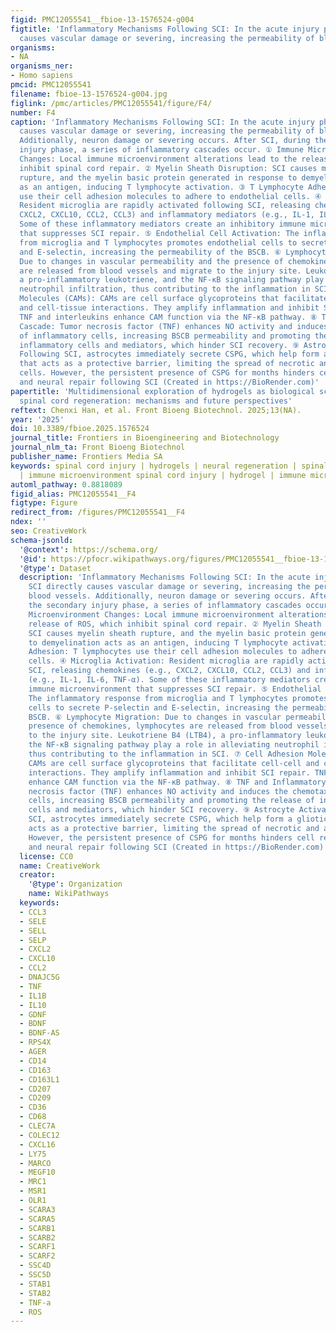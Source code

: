 ```yaml
---
figid: PMC12055541__fbioe-13-1576524-g004
figtitle: 'Inflammatory Mechanisms Following SCI: In the acute injury phase: SCI directly
  causes vascular damage or severing, increasing the permeability of blood vessels'
organisms:
- NA
organisms_ner:
- Homo sapiens
pmcid: PMC12055541
filename: fbioe-13-1576524-g004.jpg
figlink: /pmc/articles/PMC12055541/figure/F4/
number: F4
caption: 'Inflammatory Mechanisms Following SCI: In the acute injury phase: SCI directly
  causes vascular damage or severing, increasing the permeability of blood vessels.
  Additionally, neuron damage or severing occurs. After SCI, during the secondary
  injury phase, a series of inflammatory cascades occur. ① Immune Microenvironment
  Changes: Local immune microenvironment alterations lead to the release of ROS, which
  inhibit spinal cord repair. ② Myelin Sheath Disruption: SCI causes myelin sheath
  rupture, and the myelin basic protein generated in response to demyelination acts
  as an antigen, inducing T lymphocyte activation. ③ T Lymphocyte Adhesion: T lymphocytes
  use their cell adhesion molecules to adhere to endothelial cells. ④ Microglia Activation:
  Resident microglia are rapidly activated following SCI, releasing chemokines (e.g.,
  CXCL2, CXCL10, CCL2, CCL3) and inflammatory mediators (e.g., IL-1, IL-6, TNF-α).
  Some of these inflammatory mediators create an inhibitory immune microenvironment
  that suppresses SCI repair. ⑤ Endothelial Cell Activation: The inflammatory response
  from microglia and T lymphocytes promotes endothelial cells to secrete P-selectin
  and E-selectin, increasing the permeability of the BSCB. ⑥ Lymphocyte Migration:
  Due to changes in vascular permeability and the presence of chemokines, lymphocytes
  are released from blood vessels and migrate to the injury site. Leukotriene B4 (LTB4),
  a pro-inflammatory leukotriene, and the NF-κB signaling pathway play a role in alleviating
  neutrophil infiltration, thus contributing to the inflammation in SCI. ⑦ Cell Adhesion
  Molecules (CAMs): CAMs are cell surface glycoproteins that facilitate cell-cell
  and cell-tissue interactions. They amplify inflammation and inhibit SCI repair.
  TNF and interleukins enhance CAM function via the NF-κB pathway. ⑧ TNF and Inflammatory
  Cascade: Tumor necrosis factor (TNF) enhances NO activity and induces the chemotaxis
  of inflammatory cells, increasing BSCB permeability and promoting the release of
  inflammatory cells and mediators, which hinder SCI recovery. ⑨ Astrocyte Activation:
  Following SCI, astrocytes immediately secrete CSPG, which help form a gliotic scar
  that acts as a protective barrier, limiting the spread of necrotic and apoptotic
  cells. However, the persistent presence of CSPG for months hinders cell regeneration
  and neural repair following SCI (Created in https://BioRender.com)'
papertitle: 'Multidimensional exploration of hydrogels as biological scaffolds for
  spinal cord regeneration: mechanisms and future perspectives'
reftext: Chenxi Han, et al. Front Bioeng Biotechnol. 2025;13(NA).
year: '2025'
doi: 10.3389/fbioe.2025.1576524
journal_title: Frontiers in Bioengineering and Biotechnology
journal_nlm_ta: Front Bioeng Biotechnol
publisher_name: Frontiers Media SA
keywords: spinal cord injury | hydrogels | neural regeneration | spinal cord rehabilitation
  | immune microenvironment spinal cord injury | hydrogel | immune microenvironment
automl_pathway: 0.8818089
figid_alias: PMC12055541__F4
figtype: Figure
redirect_from: /figures/PMC12055541__F4
ndex: ''
seo: CreativeWork
schema-jsonld:
  '@context': https://schema.org/
  '@id': https://pfocr.wikipathways.org/figures/PMC12055541__fbioe-13-1576524-g004.html
  '@type': Dataset
  description: 'Inflammatory Mechanisms Following SCI: In the acute injury phase:
    SCI directly causes vascular damage or severing, increasing the permeability of
    blood vessels. Additionally, neuron damage or severing occurs. After SCI, during
    the secondary injury phase, a series of inflammatory cascades occur. ① Immune
    Microenvironment Changes: Local immune microenvironment alterations lead to the
    release of ROS, which inhibit spinal cord repair. ② Myelin Sheath Disruption:
    SCI causes myelin sheath rupture, and the myelin basic protein generated in response
    to demyelination acts as an antigen, inducing T lymphocyte activation. ③ T Lymphocyte
    Adhesion: T lymphocytes use their cell adhesion molecules to adhere to endothelial
    cells. ④ Microglia Activation: Resident microglia are rapidly activated following
    SCI, releasing chemokines (e.g., CXCL2, CXCL10, CCL2, CCL3) and inflammatory mediators
    (e.g., IL-1, IL-6, TNF-α). Some of these inflammatory mediators create an inhibitory
    immune microenvironment that suppresses SCI repair. ⑤ Endothelial Cell Activation:
    The inflammatory response from microglia and T lymphocytes promotes endothelial
    cells to secrete P-selectin and E-selectin, increasing the permeability of the
    BSCB. ⑥ Lymphocyte Migration: Due to changes in vascular permeability and the
    presence of chemokines, lymphocytes are released from blood vessels and migrate
    to the injury site. Leukotriene B4 (LTB4), a pro-inflammatory leukotriene, and
    the NF-κB signaling pathway play a role in alleviating neutrophil infiltration,
    thus contributing to the inflammation in SCI. ⑦ Cell Adhesion Molecules (CAMs):
    CAMs are cell surface glycoproteins that facilitate cell-cell and cell-tissue
    interactions. They amplify inflammation and inhibit SCI repair. TNF and interleukins
    enhance CAM function via the NF-κB pathway. ⑧ TNF and Inflammatory Cascade: Tumor
    necrosis factor (TNF) enhances NO activity and induces the chemotaxis of inflammatory
    cells, increasing BSCB permeability and promoting the release of inflammatory
    cells and mediators, which hinder SCI recovery. ⑨ Astrocyte Activation: Following
    SCI, astrocytes immediately secrete CSPG, which help form a gliotic scar that
    acts as a protective barrier, limiting the spread of necrotic and apoptotic cells.
    However, the persistent presence of CSPG for months hinders cell regeneration
    and neural repair following SCI (Created in https://BioRender.com)'
  license: CC0
  name: CreativeWork
  creator:
    '@type': Organization
    name: WikiPathways
  keywords:
  - CCL3
  - SELE
  - SELL
  - SELP
  - CXCL2
  - CXCL10
  - CCL2
  - DNAJC5G
  - TNF
  - IL1B
  - IL10
  - GDNF
  - BDNF
  - BDNF-AS
  - RPS4X
  - AGER
  - CD14
  - CD163
  - CD163L1
  - CD207
  - CD209
  - CD36
  - CD68
  - CLEC7A
  - COLEC12
  - CXCL16
  - LY75
  - MARCO
  - MEGF10
  - MRC1
  - MSR1
  - OLR1
  - SCARA3
  - SCARA5
  - SCARB1
  - SCARB2
  - SCARF1
  - SCARF2
  - SSC4D
  - SSC5D
  - STAB1
  - STAB2
  - TNF-a
  - ROS
---
```

